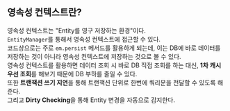 ## 영속성 컨텍스트란?

영속성 컨텍스트는 "Entity를 영구 저장하는 환경"이다.  
`EntityManager`를 통해서 영속성 컨텍스트에 접근할 수 있다.  
코드상으로는 주로 `em.persist` 메서드를 활용하게 되는데, 이는 DB에 바로 데이터를 저장하는 것이 아니라 영속성 컨텍스트에 저장하는 것으로 볼 수 있다.  
영속성 컨텍스트를 활용하면 데이터 조회 시 바로 DB 직접 조회를 하는 대신, **1차 캐시 우선 조회**를 해보기 때문에 DB 부하를 줄일 수 있다.  
또한 **트랜잭션 쓰기 지연**을 통해 트랜잭션 단위로 한번에 쿼리문을 전달할 수 있도록 해준다.  
그리고 **Dirty Checking**을 통해 Entity 변경을 자동으로 감지한다.
